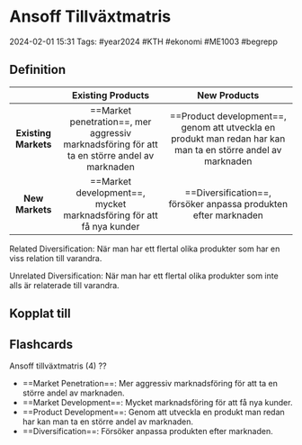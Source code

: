 # Ansoff Tillväxtmatris

2024-02-01 15:31
Tags: #year2024 #KTH #ekonomi #ME1003 #begrepp

## Definition

|  | Existing Products | New Products |
| :--: | :--: | :--: |
| **Existing Markets** | ==Market penetration==, mer aggressiv marknadsföring för att ta en större andel av marknaden | ==Product development==, genom att utveckla en produkt man redan har kan man ta en större andel av marknaden |
| **New Markets** | ==Market development==, mycket marknadsföring för att få nya kunder | ==Diversification==, försöker anpassa produkten efter marknaden  |

Related Diversification: När man har ett flertal olika produkter som har en viss relation till varandra.

Unrelated Diversification: När man har ett flertal olika produkter som inte alls är relaterade till varandra.

## Kopplat till

## Flashcards

Ansoff tillväxtmatris (4)
??
- ==Market Penetration==: Mer aggressiv marknadsföring för att ta en större andel av marknaden.
- ==Market Development==: Mycket marknadsföring för att få nya kunder.
- ==Product Development==: Genom att utveckla en produkt man redan har kan man ta en större andel av marknaden.
- ==Diversification==: Försöker anpassa produkten efter marknaden.
<!--SR:!2024-02-09,1,230!2024-02-11,2,248-->
